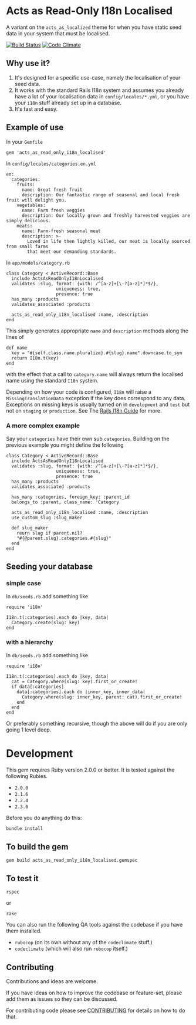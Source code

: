 # Acts as Read-Only I18n Localised

A variant on the `acts_as_localized` theme for when you have static seed data in your system that must be localised.

[![Build Status](https://travis-ci.org/davesag/acts_as_read_only_i18n_localised.svg?branch=master)](https://travis-ci.org/davesag/acts_as_read_only_i18n_localised) [![Code Climate](https://codeclimate.com/github/davesag/acts_as_read_only_i18n_localised/badges/gpa.svg)](https://codeclimate.com/github/davesag/acts_as_read_only_i18n_localised)

## Why use it?

1. It's designed for a specific use-case, namely the localisation of your seed data.
2. It works with the standard Rails I18n system and assumes you already have a lot of your localisation data in `config/locales/*.yml`, or you have your `i18n` stuff already set up in a database.
3. It's fast and easy.

## Example of use

In your `Gemfile`

    gem 'acts_as_read_only_i18n_localised'

In `config/locales/categories.en.yml`

    en:
      categories:
        fruits:
          name: Great fresh fruit
          description: Our fantastic range of seasonal and local fresh fruit will delight you.
        vegetables:
          name: Farm fresh veggies
          description: Our locally grown and freshly harvested veggies are simply delicious.
        meats:
          name: Farm-fresh seasonal meat
          description: >-
            Loved in life then lightly killed, our meat is locally sourced from small farms
            that meet our demanding standards.
  
In `app/models/category.rb`
  
    class Category < ActiveRecord::Base
      include ActsAsReadOnlyI18nLocalised
      validates :slug, format: {with: /^[a-z]+[\-?[a-z]*]*$/},
                       uniqueness: true,
                       presence: true
      has_many :products
      validates_associated :products
      
      acts_as_read_only_i18n_localised :name, :description
    end

This simply generates appropriate `name` and `description` methods along the lines of

    def name
      key = "#{self.class.name.pluralize}.#{slug}.name".downcase.to_sym
      return I18n.t(key)
    end

with the effect that a call to `category.name` will always return the localised name using the standard `I18n` system.

Depending on how your code is configured, `I18n` will raise a `MissingTranslationData` exception if the key does correspond to any data. Exceptions on missing keys is usually turned on in `development` and `test` but not on `staging` or `production`. See The [Rails I18n Guide](http://guides.rubyonrails.org/i18n.html) for more.

### A more complex example

Say your `categories` have their own sub `categories`.  Building on the previous example you might define the following

    class Category < ActiveRecord::Base
      include ActsAsReadOnlyI18nLocalised
      validates :slug, format: {with: /^[a-z]+[\-?[a-z]*]*$/},
                       uniqueness: true,
                       presence: true
      has_many :products
      validates_associated :products
  
      has_many :categories, foreign_key: :parent_id
      belongs_to :parent, class_name: 'Category

      acts_as_read_only_i18n_localised :name, :description
      use_custom_slug :slug_maker
  
      def slug_maker
        reurn slug if parent.nil?
        "#{@parent.slug}.categories.#{slug}"
      end
    end

## Seeding your database

### simple case

In `db/seeds.rb` add something like

    require 'i18n'

    I18n.t(:categories).each do |key, data|
      Category.create(slug: key)
    end

### with a hierarchy

In `db/seeds.rb` add something like

    require 'i18n'

    I18n.t(:categories).each do |key, data|
      cat = Category.where(slug: key).first_or_create!
      if data[:categories]
        data[:categories].each do |inner_key, inner_data|
          Category.where(slug: inner_key, parent: cat).first_or_create!
        end
      end
    end

Or preferably something recursive, though the above will do if you are only going 1 level deep.

# Development

This gem requires Ruby version 2.0.0 or better. It is tested against the following Rubies.

* `2.0.0`
* `2.1.6`
* `2.2.4`
* `2.3.0`

Before you do anything do this:

```sh
bundle install
```

## To build the gem

    gem build acts_as_read_only_i18n_localised.gemspec

## To test it

    rspec

or

    rake

You can also run the following QA tools against the codebase if you have them installed.

* `rubocop` (on its own without any of the `codeclimate` stuff.)
* `codeclimate` (which will also run `rubocop` itself.)

## Contributing

Contributions and ideas are welcome.

If you have ideas on how to improve the codebase or feature-set, please add them as issues so they can be discussed.

For contributing code please see [CONTRIBUTING](CONTRIBUTING.md) for details on how to do that.

